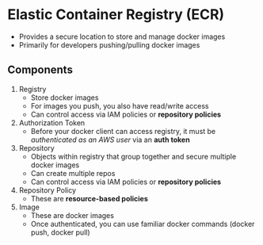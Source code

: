 # Elastic Container Registry (ECR)

- Provides a secure location to store and manage docker images
- Primarily for developers pushing/pulling docker images

## Components
1. Registry
	- Store docker images
	- For images you push, you also have read/write access
	- Can control access via IAM policies or **repository policies**
2. Authorization Token
	- Before your docker client can access registry, it must be _authenticated as an AWS user_ via an **auth token**
3. Repository
	- Objects within registry that group together and secure multiple docker images
	- Can create multiple repos
	- Can control access via IAM policies or **repository policies**
4. Repository Policy
	- These are **resource-based policies**
5. Image
	- These are docker images
	- Once authenticated, you can use familiar docker commands (docker push, docker pull)
